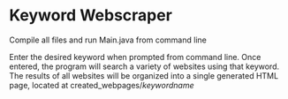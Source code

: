
# Keyword Webscraper

Compile all files and run Main.java from command line

Enter the desired keyword when prompted from command line. Once entered, the program will search a variety of websites using that keyword. The results of all websites will be organized into a single generated HTML page, located at created_webpages/<em>keywordname</em>
